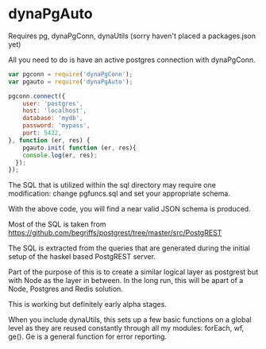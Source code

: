 # dynaPgAuto

Requires pg, dynaPgConn, dynaUtils
(sorry haven't placed a packages.json yet)

All you need to do is have an active postgres connection with dynaPgConn.

```javascript
var pgconn = require('dynaPgConn');
var pgauto = require('dynaPgAuto');

pgconn.connect({
	user: 'postgres',
	host: 'localhost',
	database: 'mydb',
	password: 'mypass',
	port: 5432,
}, function (er, res) {
	pgauto.init( function (er, res){
    console.log(er, res);
  });
});

```

The SQL that is utilized within the sql directory may require one modification:  change pgfuncs.sql and set your appropriate schema.  

With the above code, you will find a near valid JSON schema is produced.  

Most of the SQL is taken from https://github.com/begriffs/postgrest/tree/master/src/PostgREST  

The SQL is extracted from the queries that are generated during the initial setup of the haskel based PostgREST server.  

Part of the purpose of this is to create a similar logical layer as postgrest but with Node as the layer in between.  In the long run, this will be apart of a Node, Postgres and Redis solution.  

This is working but definitely early alpha stages.

When you include dynaUtils, this sets up a few basic functions on a global level as they are reused constantly through all my modules:  forEach, wf, ge().  Ge is a general function for error reporting.

